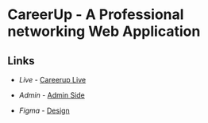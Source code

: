 # CareerUp - A Professional networking Web Application

## Links

- *Live* - [Careerup Live](https://careerup-sm48.onrender.com/)

- *Admin* - [Admin Side](https://careerup-sm48.onrender.com/admin) 

- *Figma* - [Design](https://www.figma.com/file/aL7RovYZpaBt8aZoOdNNOW/CareerUp-Professional-Network?type=design&node-id=0%3A1&mode=design&t=SCntLb9nuX1678vR-1)
